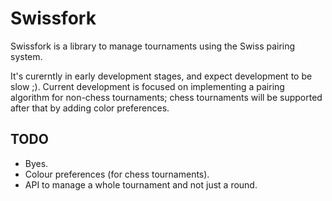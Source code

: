 Swissfork
=========

Swissfork is a library to manage tournaments using the Swiss pairing system.

It's curerntly in early development stages, and expect development to be slow ;). Current development is focused on implementing a pairing algorithm for non-chess tournaments; chess tournaments will be supported after that by adding color preferences.

TODO
----

* Byes.
* Colour preferences (for chess tournaments).
* API to manage a whole tournament and not just a round.
